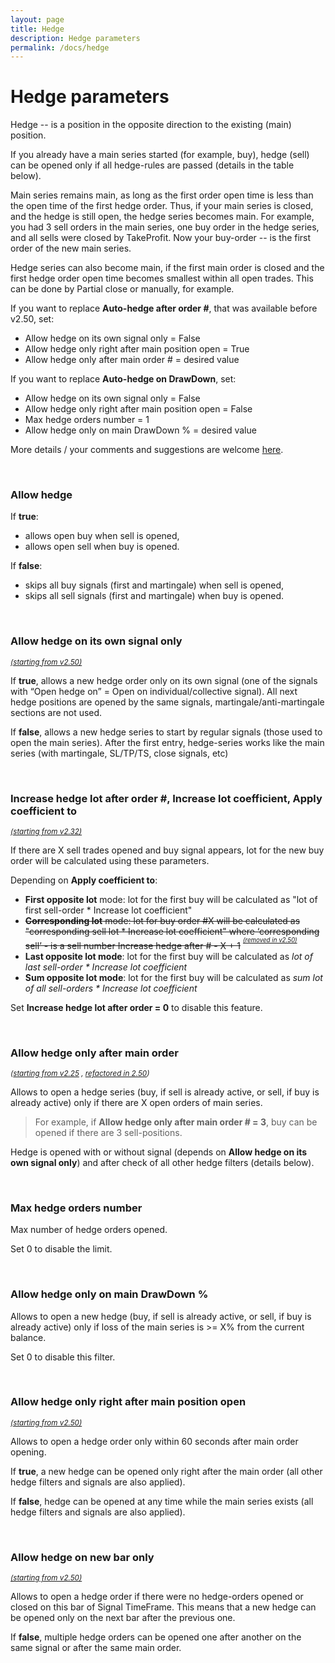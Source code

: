 ```yaml
---
layout: page
title: Hedge
description: Hedge parameters
permalink: /docs/hedge
---
```


# Hedge parameters

Hedge -- is a position in the opposite direction to the existing (main) position.

If you already have a main series started (for example, buy), hedge (sell) can be opened only if all hedge-rules are passed (details in the table below).

Main series remains main, as long as the first order open time is less than the open time of the first hedge order. Thus, if your main series is closed, and the hedge is still open, the hedge series becomes main. For example, you had 3 sell orders in the main series, one buy order in the hedge series, and all sells were closed by TakeProfit. Now your buy-order -- is the first order of the new main series.

Hedge series can also become main, if the first main order is closed and the first hedge order open time becomes smallest within all open trades. This can be done by Partial close or manually, for example.

If you want to replace **Auto-hedge after order #**, that was available before v2.50, set:
* Allow hedge on its own signal only = False
* Allow hedge only right after main position open = True
* Allow hedge only after main order # = desired value

If you want to replace **Auto-hedge on DrawDown**, set:
* Allow hedge on its own signal only = False
* Allow hedge only right after main position open = False
* Max hedge orders number = 1
* Allow hedge only on main DrawDown % = desired value

More details / your comments and suggestions are welcome [here](https://t.me/CommunityPowerNews/60).

<br />

### Allow hedge

If **true**:
* allows open buy when sell is opened,
* allows open sell when buy is opened.

If **false**:<br/>
* skips all buy signals (first and martingale) when sell is opened,
* skips all sell signals (first and martingale) when buy is opened.

<br />

### Allow hedge on its own signal only

<sup>[*(starting from v2.50)*](/docs/versions-history#20221014-20230107-250)</sup>

If **true**, allows a new hedge order only on its own signal (one of the signals with “Open hedge on” = Open on individual/collective signal).
All next hedge positions are opened by the same signals, martingale/anti-martingale sections are not used.

If **false**, allows a new hedge series to start by regular signals (those used to open the main series).
After the first entry, hedge-series works like the main series (with martingale, SL/TP/TS, close signals, etc)

<br />

### Increase hedge lot after order #, Increase lot coefficient, Apply coefficient to

<sup>[*(starting from v2.32)*](/docs/versions-history#20210605-232)</sup>

If there are X sell trades opened and buy signal appears, lot for the new buy order will be calculated using these parameters.

Depending on **Apply coefficient to**:<br/>
* **First opposite lot** mode: lot for the first buy will be calculated as "lot of first sell-order * Increase lot coefficient"
* ~~**Corresponding lot** mode: lot for buy order #X will be calculated as "corresponding sell lot * Increase lot coefficient" where ‘corresponding sell’ - is a sell number Increase hedge after # - X + 1~~ <sup><sup>[*(removed in v2.50)*](/docs/versions-history#20221014-20230107-250)</sub></sup>
* **Last opposite lot mode**: lot for the first buy will be calculated as *lot of last sell-order * Increase lot coefficient*
* **Sum opposite lot mode**: lot for the first buy will be calculated as *sum lot of all sell-orders * Increase lot coefficient*

Set **Increase hedge lot after order = 0** to disable this feature.

<br />

### Allow hedge only after main order #

<sup>*([starting from v2.25](/docs/versions-history#20210115-225) , [refactored in 2.50](/docs/versions-history#20221014-20230107-250))*</sup>

Allows to open a hedge series (buy, if sell is already active, or sell, if buy is already active) only if there are X open orders of main series.

> For example, if **Allow hedge only after main order # = 3**, buy can be opened if there are 3 sell-positions.

Hedge is opened with or without signal (depends on **Allow hedge on its own signal only**) and after check of all other hedge filters (details below).

<br />

### Max hedge orders number

Max number of hedge orders opened.

Set 0 to disable the limit.

<br />

### Allow hedge only on main DrawDown %

Allows to open a new hedge (buy, if sell is already active, or sell, if buy is already active) only if loss of the main series is >= X% from the current balance.

Set 0 to disable this filter.

<br />

### Allow hedge only right after main position open

<sup>[*(starting from v2.50)*](/docs/versions-history#20221014-20230107-250)</sup>

Allows to open a hedge order only within 60 seconds after main order opening.

If **true**, a new hedge can be opened only right after the main order (all other hedge filters and signals are also applied).

If **false**, hedge can be opened at any time while the main series exists (all hedge filters and signals are also applied).

<br />

### Allow hedge on new bar only

<sup>[*(starting from v2.50)*](/docs/versions-history#20221014-20230107-250)</sup>

Allows to open a hedge order if there were no hedge-orders opened or closed on this bar of Signal TimeFrame. This means that a new hedge can be opened only on the next bar after the previous one.

If **false**, multiple hedge orders can be opened one after another on the same signal or after the same main order.

